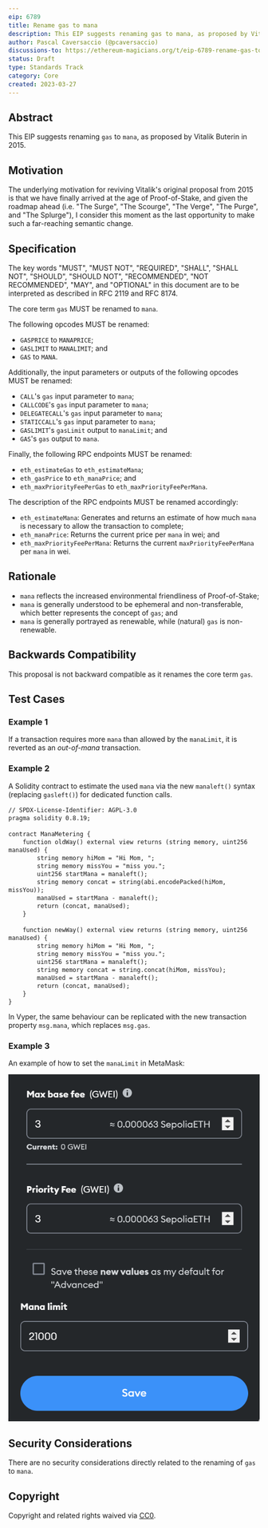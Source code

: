 ```yaml
---
eip: 6789
title: Rename gas to mana
description: This EIP suggests renaming gas to mana, as proposed by Vitalik Buterin in 2015
author: Pascal Caversaccio (@pcaversaccio)
discussions-to: https://ethereum-magicians.org/t/eip-6789-rename-gas-to-mana/13570
status: Draft
type: Standards Track
category: Core
created: 2023-03-27
---
```


## Abstract

This EIP suggests renaming `gas` to `mana`, as proposed by Vitalik Buterin in 2015.

## Motivation

The underlying motivation for reviving Vitalik's original proposal from 2015 is that we have finally arrived at the age of Proof-of-Stake, and given the roadmap ahead (i.e. "The Surge", "The Scourge", "The Verge", "The Purge", and "The Splurge"), I consider this moment as the last opportunity to make such a far-reaching semantic change.

## Specification

The key words "MUST", "MUST NOT", "REQUIRED", "SHALL", "SHALL NOT", "SHOULD", "SHOULD NOT", "RECOMMENDED", "NOT RECOMMENDED", "MAY", and "OPTIONAL" in this document are to be interpreted as described in RFC 2119 and RFC 8174.

The core term `gas` MUST be renamed to `mana`.

The following opcodes MUST be renamed:

- `GASPRICE` to `MANAPRICE`;
- `GASLIMIT` to `MANALIMIT`; and
- `GAS` to `MANA`.

Additionally, the input parameters or outputs of the following opcodes MUST be renamed:

- `CALL`'s `gas` input parameter to `mana`;
- `CALLCODE`'s `gas` input parameter to `mana`;
- `DELEGATECALL`'s `gas` input parameter to `mana`;
- `STATICCALL`'s `gas` input parameter to `mana`;
- `GASLIMIT`'s `gasLimit` output to `manaLimit`; and
- `GAS`'s `gas` output to `mana`.

Finally, the following RPC endpoints MUST be renamed:

- `eth_estimateGas` to `eth_estimateMana`;
- `eth_gasPrice` to `eth_manaPrice`; and
- `eth_maxPriorityFeePerGas` to `eth_maxPriorityFeePerMana`.

The description of the RPC endpoints MUST be renamed accordingly:

- `eth_estimateMana`: Generates and returns an estimate of how much `mana` is necessary to allow the transaction to complete;
- `eth_manaPrice`: Returns the current price per `mana` in wei; and
- `eth_maxPriorityFeePerMana`: Returns the current `maxPriorityFeePerMana` per `mana` in wei.

## Rationale

- `mana` reflects the increased environmental friendliness of Proof-of-Stake;
- `mana` is generally understood to be ephemeral and non-transferable, which better represents the concept of `gas`; and
- `mana` is generally portrayed as renewable, while (natural) `gas` is non-renewable.

## Backwards Compatibility

This proposal is not backward compatible as it renames the core term `gas`.

## Test Cases

### Example 1

If a transaction requires more `mana` than allowed by the `manaLimit`, it is reverted as an _out-of-mana_ transaction.

### Example 2

A Solidity contract to estimate the used `mana` via the new `manaleft()` syntax (replacing `gasleft()`) for dedicated function calls.

```solidity
// SPDX-License-Identifier: AGPL-3.0
pragma solidity 0.8.19;

contract ManaMetering {
    function oldWay() external view returns (string memory, uint256 manaUsed) {
        string memory hiMom = "Hi Mom, ";
        string memory missYou = "miss you.";
        uint256 startMana = manaleft();
        string memory concat = string(abi.encodePacked(hiMom, missYou));
        manaUsed = startMana - manaleft();
        return (concat, manaUsed);
    }

    function newWay() external view returns (string memory, uint256 manaUsed) {
        string memory hiMom = "Hi Mom, ";
        string memory missYou = "miss you.";
        uint256 startMana = manaleft();
        string memory concat = string.concat(hiMom, missYou);
        manaUsed = startMana - manaleft();
        return (concat, manaUsed);
    }
}
```

In Vyper, the same behaviour can be replicated with the new transaction property `msg.mana`, which replaces `msg.gas`.

### Example 3

An example of how to set the `manaLimit` in MetaMask:

![MetaMask manaLimit](../assets/eip-6789/MetaMask_ManaLimit.png)

## Security Considerations

There are no security considerations directly related to the renaming of `gas` to `mana`.

## Copyright

Copyright and related rights waived via [CC0](../LICENSE.md).
